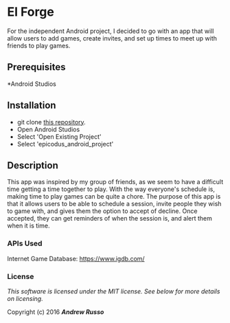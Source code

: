 # El Forge

For the independent Android project, I decided to go with an app that will allow users to add games, create invites, and set up times to meet up with friends to play games.

## Prerequisites

*Android Studios

## Installation

* git clone [this repository](https://github.com/Russspruce/epicodus_android_project.git).
* Open Android Studios
* Select 'Open Existing Project'
* Select 'epicodus_android_project'

## Description

This app was inspired by my group of friends, as we seem to have a difficult time getting a time together to play.  With the way everyone's schedule is, making time to play games can be quite a chore.  The purpose of this app is that it allows users to be able to schedule a session, invite people they wish to game with, and gives them the option to accept of decline.  Once accepted, they can get reminders of when the session is, and alert them when it is time.

### APIs Used

Internet Game Database: https://www.igdb.com/

### License

*This software is licensed under the MIT license.  See below for more details on licensing.*

Copyright (c) 2016 **_Andrew Russo_**

